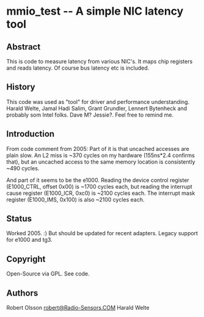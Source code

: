 mmio_test -- A simple NIC latency tool
======================================

Abstract
--------
This is code to measure latency from various NIC's. It maps chip registers
and reads latency. Of course bus latency etc is included.

History
-------
This code was used as "tool" for driver and performance understanding.
Harald Welte, Jamal Hadi Salim, Grant Grundler, Lennert Bytenheck and
probably som Intel folks. Dave M? Jessie?. Feel free to remind me.

Introduction
-----------
From code comment from 2005:
Part of it is that uncached accesses are plain slow.  An L2 miss is ~370
cycles on my hardware (155ns*2.4 confirms that), but an uncached access
to the same memory location is consistently ~490 cycles.

And part of it seems to be the e1000.  Reading the device control register
(E1000_CTRL, offset 0x00) is ~1700 cycles each, but reading the interrupt
cause register (E1000_ICR, 0xc0) is ~2100 cycles each.  The interrupt mask
register (E1000_IMS, 0x100) is also ~2100 cycles each.

Status
------
Worked 2005. :) But should be updated for recent adapters. Legacy support 
for e1000 and tg3. 

Copyright
---------
Open-Source via GPL. See code.

Authors
-------					
Robert Olsson <robert@Radio-Sensors.COM>
Harald Welte <Netfilter Team>


